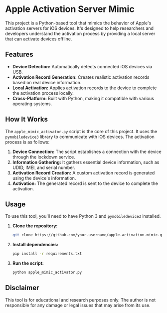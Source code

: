 # Apple Activation Server Mimic

This project is a Python-based tool that mimics the behavior of Apple's activation servers for iOS devices. It's designed to help researchers and developers understand the activation process by providing a local server that can activate devices offline.

## Features

*   **Device Detection:** Automatically detects connected iOS devices via USB.
*   **Activation Record Generation:** Creates realistic activation records based on real device information.
*   **Local Activation:** Applies activation records to the device to complete the activation process locally.
*   **Cross-Platform:** Built with Python, making it compatible with various operating systems.

## How It Works

The `apple_mimic_activator.py` script is the core of this project. It uses the `pymobiledevice3` library to communicate with iOS devices. The activation process is as follows:

1.  **Device Connection:** The script establishes a connection with the device through the lockdown service.
2.  **Information Gathering:** It gathers essential device information, such as UDID, IMEI, and serial number.
3.  **Activation Record Creation:** A custom activation record is generated using the device's information.
4.  **Activation:** The generated record is sent to the device to complete the activation.

## Usage

To use this tool, you'll need to have Python 3 and `pymobiledevice3` installed.

1.  **Clone the repository:**
    ```bash
    git clone https://github.com/your-username/apple-activation-mimic.git
    ```
2.  **Install dependencies:**
    ```bash
    pip install -r requirements.txt
    ```
3.  **Run the script:**
    ```bash
    python apple_mimic_activator.py
    ```

## Disclaimer

This tool is for educational and research purposes only. The author is not responsible for any damage or legal issues that may arise from its use.
